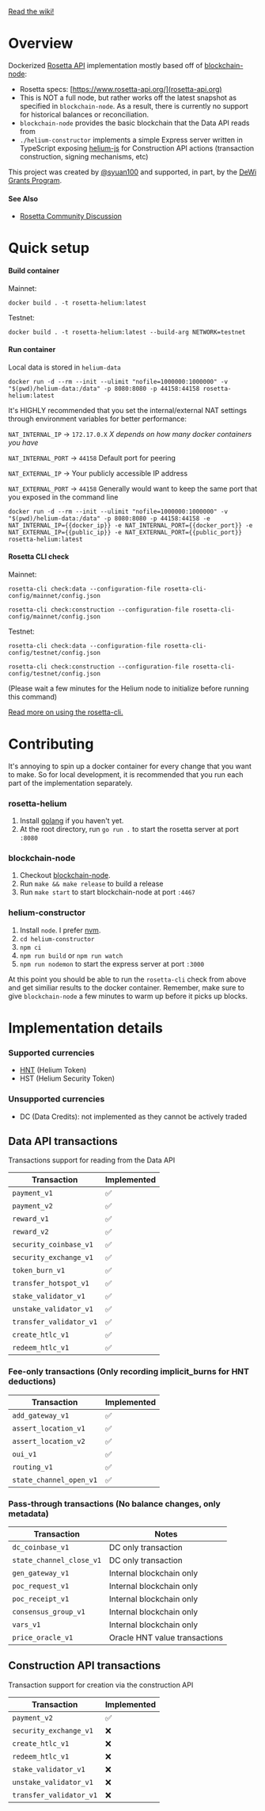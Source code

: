 [Read the wiki!](https://github.com/helium/rosetta-helium/wiki)

# Overview
Dockerized [Rosetta API](https://www.rosetta-api.org/) implementation mostly based off of [blockchain-node](https://github.com/helium/blockchain-node):
- Rosetta specs: [https://www.rosetta-api.org/](rosetta-api.org)
- This is NOT a full node, but rather works off the latest snapshot as specified in `blockchain-node`. As a result, there is currently no support for historical balances or reconciliation.
- `blockchain-node` provides the basic blockchain that the Data API reads from
- `./helium-constructor` implements a simple Express server written in TypeScript exposing [helium-js](https://github.com/helium/helium-js) for Construction API actions (transaction construction, signing mechanisms, etc)

This project was created by [@syuan100](https://github.com/syuan100) and supported, in part, by the [DeWi Grants Program](https://dewialliance.medium.com/announcing-the-inaugural-dewi-grant-recipients-56b44b9b9b66).

#### See Also

* [Rosetta Community Discussion](https://community.rosetta-api.org/t/helium-network-rosetta-gateway-implementation/529/)

# Quick setup

#### Build container
Mainnet:
```text
docker build . -t rosetta-helium:latest
```

Testnet:
```text
docker build . -t rosetta-helium:latest --build-arg NETWORK=testnet
```

#### Run container
Local data is stored in `helium-data`
```text
docker run -d --rm --init --ulimit "nofile=1000000:1000000" -v "$(pwd)/helium-data:/data" -p 8080:8080 -p 44158:44158 rosetta-helium:latest
```

It's HIGHLY recommended that you set the internal/external NAT settings through environment variables for better performance:

`NAT_INTERNAL_IP` -> `172.17.0.X` _X depends on how many docker containers you have_

`NAT_INTERNAL_PORT` -> `44158` Default port for peering

`NAT_EXTERNAL_IP` -> Your publicly accessible IP address

`NAT_EXTERNAL_PORT` -> `44158` Generally would want to keep the same port that you exposed in the command line

```text
docker run -d --rm --init --ulimit "nofile=1000000:1000000" -v "$(pwd)/helium-data:/data" -p 8080:8080 -p 44158:44158 -e NAT_INTERNAL_IP={{docker_ip}} -e NAT_INTERNAL_PORT={{docker_port}} -e NAT_EXTERNAL_IP={{public_ip}} -e NAT_EXTERNAL_PORT={{public_port}} rosetta-helium:latest
```

#### Rosetta CLI check
Mainnet:
```text
rosetta-cli check:data --configuration-file rosetta-cli-config/mainnet/config.json

rosetta-cli check:construction --configuration-file rosetta-cli-config/mainnet/config.json
```

Testnet:
```text
rosetta-cli check:data --configuration-file rosetta-cli-config/testnet/config.json

rosetta-cli check:construction --configuration-file rosetta-cli-config/testnet/config.json
```
(Please wait a few minutes for the Helium node to initialize before running this command)

[Read more on using the rosetta-cli.](https://github.com/helium/rosetta-helium/wiki/7.-Appendix:-Using-rosetta-cli-for-testing)

# Contributing
It's annoying to spin up a docker container for every change that you want to make. So for local development, it is recommended that you run each part of the implementation separately.

### rosetta-helium
1. Install [golang](https://golang.org/doc/install) if you haven't yet.
2. At the root directory, run `go run .` to start the rosetta server at port `:8080`

### blockchain-node
1. Checkout [blockchain-node](https://github.com/helium/blockchain-node/).
2. Run `make && make release` to build a release
3. Run `make start` to start blockchain-node at port `:4467`

### helium-constructor
1. Install `node`. I prefer [nvm](https://github.com/nvm-sh/nvm).
1. `cd helium-constructor`
2. `npm ci`
3. `npm run build` or `npm run watch`
4. `npm run nodemon` to start the express server at port `:3000`

At this point you should be able to run the `rosetta-cli` check from above and get similiar results to the docker container. Remember, make sure to give `blockchain-node` a few minutes to warm up before it picks up blocks.

# Implementation details

### Supported currencies

- [HNT](https://www.coinbase.com/price/helium) (Helium Token)
- HST (Helium Security Token)

### Unsupported currencies
- DC (Data Credits): not implemented as they cannot be actively traded

## Data API transactions
Transactions support for reading from the Data API

| Transaction | Implemented |
|----|-----------|
| `payment_v1` | :white_check_mark: |
| `payment_v2` | :white_check_mark: |
| `reward_v1` | :white_check_mark: |
| `reward_v2` | :white_check_mark: |
| `security_coinbase_v1` | :white_check_mark: |
| `security_exchange_v1` | :white_check_mark: |
| `token_burn_v1` | :white_check_mark: |
| `transfer_hotspot_v1` | :white_check_mark: |
|  `stake_validator_v1` | :white_check_mark: |
|  `unstake_validator_v1` | :white_check_mark: |
|  `transfer_validator_v1` | :white_check_mark: |
| `create_htlc_v1` | :white_check_mark: |
|  `redeem_htlc_v1` | :white_check_mark: |

### Fee-only transactions (Only recording implicit_burns for HNT deductions)

| Transaction | Implemented |
| --- |-----------|
| `add_gateway_v1` | :white_check_mark: |
| `assert_location_v1` | :white_check_mark: |
| `assert_location_v2` | :white_check_mark: |
| `oui_v1` | :white_check_mark: |
| `routing_v1` | :white_check_mark: |
| `state_channel_open_v1` | :white_check_mark: |

### Pass-through transactions (No balance changes, only metadata)

| Transaction | Notes |
|-----|-------|
| `dc_coinbase_v1` | DC only transaction |
| `state_channel_close_v1` | DC only transaction |
| `gen_gateway_v1` | Internal blockchain only |
| `poc_request_v1` | Internal blockchain only |
| `poc_receipt_v1` | Internal blockchain only | 
| `consensus_group_v1` | Internal blockchain only |
| `vars_v1` | Internal blockchain only |
| `price_oracle_v1` | Oracle HNT value transactions | 

## Construction API transactions
Transaction support for creation via the construction API

| Transaction | Implemented |
|-----|-----------|
| `payment_v2` | :white_check_mark: |
| `security_exchange_v1` | :x: |
| `create_htlc_v1` | :x: |
| `redeem_htlc_v1` | :x: |
| `stake_validator_v1` | :x: |
| `unstake_validator_v1` | :x: |
| `transfer_validator_v1` | :x: |
